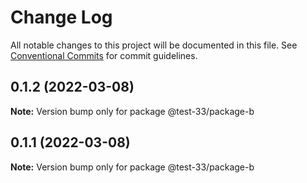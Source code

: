 # Change Log

All notable changes to this project will be documented in this file.
See [Conventional Commits](https://conventionalcommits.org) for commit guidelines.

## 0.1.2 (2022-03-08)

**Note:** Version bump only for package @test-33/package-b





## 0.1.1 (2022-03-08)

**Note:** Version bump only for package @test-33/package-b
